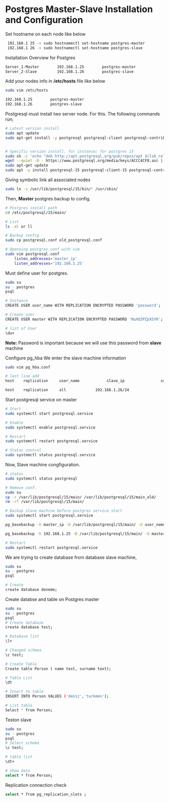 # Postgres Master-Slave Installation and Configuration


Set hostname on each node like below
``` bash
 192.168.1 25 -> sudo hostnamectl set-hostname postgres-master
 192.168.1 26 -> sudo hostnamectl set-hostname postgres-slave

```

Installation Overview for Postgres
``` bash
Server_1-Master        192.168.1.25        postgres-master
Server_2-Slave         192.168.1.26        postgres-slave 

```

Add your nodes info in **/etc/hosts** file like below
``` bash
sudo vim /etc/hosts

192.168.1.25        postgres-master
192.168.1.26        postgres-slave 

```

Postgresql must install two server node. For this.
The following commands run;

``` bash
# Latest version install
sudo apt update
sudo apt-get install -y postgresql postgresql-client postgresql-contrib


# Specific version install. for instance; for postgres 15
sudo sh -c 'echo "deb http://apt.postgresql.org/pub/repos/apt $(lsb_release -cs)-pgdg main" > /etc/apt/sources.list.d/pgdg.list'
wget --quiet -O - https://www.postgresql.org/media/keys/ACCC4CF8.asc | sudo apt-key add -
sudo apt-get update
sudo apt -y install postgresql-15 postgresql-client-15 postgresql-contrib-15

```

Giving symbolic link all associated nodes
``` bash 
sudo ln -s /usr/lib/postgresql/15/bin/* /usr/sbin/

```

Then, **Master** postgres backup to config. 
``` bash
# Postgres install path 
cd /etc/postgresql/15/main/

# List
ls -al or ll

# Backup config
sudo cp postgresql.conf old_postgresql.conf

# Openning postgres.conf with vim
sudo vim postgresql.conf
    listen_addresses='master_ip'
    listen_addresses='192.168.1.25'

```

Must define user for postgres.
``` bash
sudo su
su - postgres
psql

# Instance
CREATE USER user_name WITH REPLICATION ENCRYPTED PASSWORD 'password';

# Create user
CREATE USER master WITH REPLICATION ENCRYPTED PASSWORD 'NuXQ3PZpX5YR';

# list of User
\du+

```

**Note:** Password is important because we will use this password from **slave** machine

Configure pg_hba
We enter the slave machine information
``` bash
sudo vim pg_hba.conf

# last line add
host    replication     user_name            slave_ip                scram-sha-256

host    replication     all             192.168.1.26/24                 scram-sha-256

```

Start postgresql service on master
``` bash
# Start
sudo systemctl start postgresql.service

# Enable
sudo systemctl enable postgresql.service

# Restart
sudo systemctl restart postgresql.service

# Status control
sudo systemctl status postgresql.service
```





Now, Slave machine congfiguration.
``` bash
# status
sudo systemctl status postgresql

# Remove conf.
sudo su
cp -r /var/lib/postgresql/15/main/ /var/lib/postgresql/15/main_old/
rm -rf /var/lib/postgresql/15/main/

# Backup slave machine before postgres service start
sudo systemctl start postgresql.service

pg_basebackup -h master_ip -D /var/lib/postgresql/15/main/ -U user_name -P -v -R -X stream -C -S slave_name

pg_basebackup -h 192.168.1.25 -D /var/lib/postgresql/15/main/ -U master -P -v -R -X stream -C -S slave1

# Restart
sudo systemctl restart postgresql.service
```

We are trying to create database from database slave machine,
``` bash
sudo su
su - postgres
psql

# Create
create database deneme;
```

Create databse and table on Postgres master
``` bash
sudo su
su - postgres
psql
# Create database
create database test;

# Database list
\l+ 

# Changed schmea
\c test; 

# Create Table
Create table Person ( name text, surname text);

# Table List
\dt 

# Insert to table
INSERT INTO Person VALUES ('deniz','turkmen');

# List table
Select * from Person;

```

Teston slave
``` bash
sudo su
su - postgres
psql
# Select schema
\c test;

# table list
\dt+

# Show data
select * from Person;
```

Replication connection check
``` bash
select * from pg_replication_slots ;

```